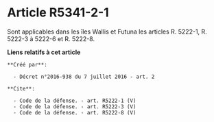 # Article R5341-2-1

Sont applicables dans les îles Wallis et Futuna les articles R. 5222-1, R. 5222-3 à 5222-6 et R. 5222-8.

**Liens relatifs à cet article**

	**Créé par**:

	  - Décret n°2016-938 du 7 juillet 2016 - art. 2

	**Cite**:

	  - Code de la défense. - art. R5222-1 (V)
	  - Code de la défense. - art. R5222-3 (V)
	  - Code de la défense. - art. R5222-8 (V)
